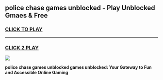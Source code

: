 
## police chase games unblocked - Play Unblocked Gmaes & Free
<h3>
<a href="https://premium.freeplayer.one?title=police_chase_games_unblocked&ref=19F">CLICK TO PLAY</a></h3>
<hr>

<h3>
<a href="https://premium.freeplayer.one?title=police_chase_games_unblocked&ref=19F">CLICK 2 PLAY</a>
  
</h3>

<a href="https://premium.freeplayer.one?title=police_chase_games_unblocked&ref=19F/"><img src="https://clearcache.store/games.png"></a>


**police chase games unblocked games unblocked: Your Gateway to Fun and Accessible Online Gaming**
